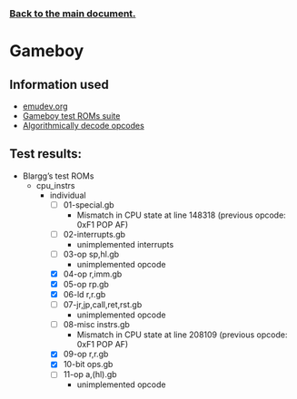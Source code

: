 ### [Back to the main document.](../README.md)

# Gameboy

## Information used

- [emudev.org](https://emudev.org/)
- [Gameboy test ROMs suite](https://github.com/c-sp/gameboy-test-roms)
- [Algorithmically decode opcodes](https://gb-archive.github.io/salvage/decoding_gbz80_opcodes/Decoding%20Gamboy%20Z80%20Opcodes.html)

## Test results:

- Blargg’s test ROMs
    - cpu_instrs
        - individual
            - [ ] 01-special.gb
                - Mismatch in CPU state at line 148318 (previous opcode: 0xF1 POP AF)
            - [ ] 02-interrupts.gb
                - unimplemented interrupts
            - [ ] 03-op sp,hl.gb
                - unimplemented opcode
            - [x] 04-op r,imm.gb
            - [x] 05-op rp.gb
            - [x] 06-ld r,r.gb
            - [ ] 07-jr,jp,call,ret,rst.gb
                - unimplemented opcode
            - [ ] 08-misc instrs.gb
                - Mismatch in CPU state at line 208109 (previous opcode: 0xF1 POP AF)
            - [x] 09-op r,r.gb
            - [x] 10-bit ops.gb
            - [ ] 11-op a,(hl).gb
                - unimplemented opcode